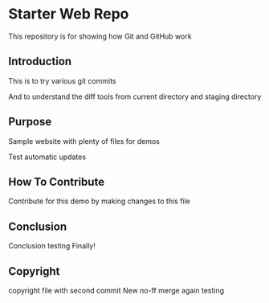 # Starter Web Repo

This repository is for showing how Git and GitHub work

## Introduction

This is to try various git commits

And to understand the diff tools from current directory and staging directory

## Purpose

Sample website with plenty of files for demos

Test automatic updates
## How To Contribute 

Contribute for this demo by making changes to this file

## Conclusion
Conclusion testing
Finally!

## Copyright
copyright file with second commit 
New no-ff merge
again testing
